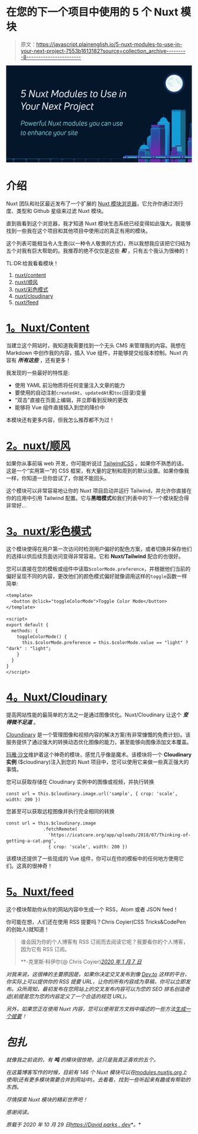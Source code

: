 # 在您的下一个项目中使用的 5 个 Nuxt 模块

> 原文：<https://javascript.plainenglish.io/5-nuxt-modules-to-use-in-your-next-project-7553b1613182?source=collection_archive---------8----------------------->

![](img/6291ffdf9ad3285e0027478026a14b64.png)

# 介绍

Nuxt 团队和社区最近发布了一个扩展的 [Nuxt 模块浏览器](https://modules.nuxtjs.org/)，它允许你通过流行度、类型和 Github 星级来过滤 Nuxt 模块。

直到我看到这个浏览器，我才知道 Nuxt 模块生态系统已经变得如此强大。我能够找到一些我在这个项目和其他项目中使用过的真正有用的模块。

这个列表可能相当令人生畏(以一种令人敬畏的方式)，所以我想我应该把它归结为五个对我有巨大帮助的。我推荐的绝不仅仅是这些 ***和*** ，只有五个我认为很棒的！

TL:DR:给我看看模块！

1.  [nuxt/content](https://content.nuxtjs.org/)
2.  [nuxt/顺风](https://tailwindcss.nuxtjs.org/)
3.  [nuxt/彩色模式](https://color-mode.nuxtjs.org/)
4.  [nuxt/cloudinary](https://cloudinary.nuxtjs.org/)
5.  [nuxt/feed](https://www.npmjs.com/package/@nuxtjs/feed/)

# [1。Nuxt/Content](https://content.nuxtjs.org/)

当建立这个网站时，我知道我需要找到一个无头 CMS 来管理我的内容。我想在 Markdown 中创作我的内容，插入 Vue 组件，并能够提交给版本控制。Nuxt 内容有 ***所有这些*** ，还有更多！

我发现的一些最好的特性是:

*   使用 YAML 前沿物质将任何变量注入文章的能力
*   要使用的自动注射`createdAt`、`updatedAt`和`toc`(目录)变量
*   “双击”直接在页面上编辑，并立即看到反映的更改
*   能够将 Vue 组件直接插入到您的降价中

本模块还有更多内容，但我怎么推荐都不为过！

# [2。nuxt/顺风](https://tailwindcss.nuxtjs.org/)

如果你从事前端 web 开发，你可能听说过 [TailwindCSS](https://tailwindcss.com/) 。如果你不熟悉的话，这是一个“实用第一”的 CSS 框架，有大量的定制和周到的默认设置。如果你像我一样，你知道一旦你尝试了，你就不能回头。

这个模块可以非常容易地让你的 Nuxt 项目启动并运行 Tailwind，并允许你直接在你的应用中引用 Tailwind 配置。它与**黑暗模式**和我们列表中的下一个模块配合得非常好…

# [3。nuxt/彩色模式](https://color-mode.nuxtjs.org/)

这个模块使得在用户第一次访问时检测用户偏好的配色方案，或者切换并保存他们的选择以供后续页面访问变得非常容易。它和 **Nuxt/Tailwind** 配合的也很好。

您可以直接在您的模板或组件中读取`$colorMode.preference`，并根据他们当前的偏好呈现不同的内容，更改他们的颜色模式偏好就像调用这样的`toggle`函数一样简单:

```
<template>
  <button @click="toggleColorMode">Toggle Color Mode</button>
</template>

<script>
export default {
  methods: {
    toggleColorMode() {
      this.$colorMode.preference = this.$colorMode.value == "light" ? "dark" : "light";
    }
  }
}
</script>
```

# [4。Nuxt/Cloudinary](https://cloudinary.nuxtjs.org/)

提高网站性能的最简单的方法之一是通过图像优化。Nuxt/Cloudinary 让这个 ***变得微不足道*** 。

[Cloundinary](https://cloudinary.com/) 是一个管理图像和视频内容的解决方案(有非常慷慨的免费计划)。该服务提供了通过强大的转换动态优化图像的能力，甚至能够向图像添加文本覆盖。

[玛雅·沙文](https://twitter.com/MayaShavin)维护着这个神奇的模块，感觉几乎像是魔术。该模块将一个 **Cloudinary 实例** ($cloudinary)注入到您的 Nuxt 项目中，您可以使用它来做一些真正强大的事情。

您可以获取存储在 Cloudinary 实例中的图像或视频，并执行转换

```
const url = this.$cloudinary.image.url('sample', { crop: 'scale', width: 200 })
```

您甚至可以获取远程图像并执行完全相同的转换

```
const url = this.$cloudinary.image
              .fetchRemote(
                'https://icatcare.org/app/uploads/2018/07/Thinking-of-getting-a-cat.png',
                { crop: 'scale', width: 200 })
```

该模块还提供了一些现成的 Vue 组件，你可以在你的模板中的任何地方使用它们。这真的很神奇！

# [5。Nuxt/feed](https://www.npmjs.com/package/@nuxtjs/feed)

这个模块帮助你从你的网站内容中生成一个 RSS，Atom 或者 JSON feed！

你可能在想，人们还在使用 RSS 提要吗？Chris Coyier(CSS Tricks&CodePen 的创始人)就知道！

> 谁会因为你的个人博客有 RSS 订阅而去阅读它呢？我要看你的个人博客，因为它有 RSS 订阅。[](https://t.co/mtcyKhEVet)
> 
> **-克里斯·科伊尔(@ Chris Coyier)*[*2020 年 1 月 7 日*](https://twitter.com/chriscoyier/status/1214606808125341696?ref_src=twsrc%5Etfw)*

*对我来说，这很棒的主要原因是，如果你决定交叉发布到像 [Dev.to](https://dev.to/) 这样的平台，你实际上可以提供你的 RSS 提要 URL，让你的所有内容成为草稿，你可以立即发布。众所周知，最初发布在您网站上的交叉发布内容可以为您的 SEO 排名创造奇迹(前提是您为您的内容定义了一个合适的规范 URL)。*

*另外，如果您正在使用 Nuxt 内容，您可以使用官方文档中描述的一些方法[生成一个提要](https://content.nuxtjs.org/integrations)！*

# *包扎*

*就像我之前说的，有 ***吨*** 的模块很惊艳，这只是我真正喜欢的五个。*

*在这篇博客写作的时候，目前有 146 个 Nuxt 模块可以在[modules.nuxtjs.org](https://modules.nuxtjs.org/)上使用(还有更多模块需要合并到网站中)。去看看，找到一些听起来有趣或有帮助的东西。*

*尽情探索 Nuxt 模块的精彩世界吧！*

*感谢阅读。*

**原载于 2020 年 10 月 29 日*[*https://David parks . dev*](https://davidparks.dev/blog/5-nuxt-modules-to-use-in-your-next-project/)*。**